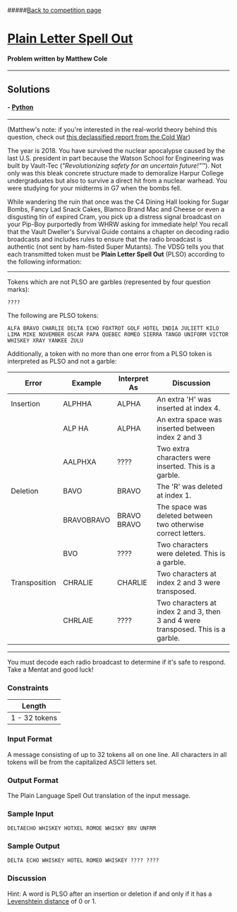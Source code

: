 #####[Back to competition page](../README.md)

# [Plain Letter Spell Out](./problem.pdf)
#### Problem written by Matthew Cole

--------
## Solutions

#### - [Python](./solution.py/)

--------

(Matthew's note: if you're interested in the real-world theory behind this question, check out [this declassified report from the Cold War](http://www.dtic.mil/dtic/tr/fulltext/u2/a017852.pdf))

The year is 2018. You have survived the nuclear apocalypse caused by the last U.S. president in part because the Watson School for Engineering was built by Vault-Tec (_"Revolutionizing safety for an uncertain future!"_™). Not only was this bleak concrete structure made to demoralize Harpur College undergraduates but also to survive a direct hit from a nuclear warhead. You were studying for your midterms in G7 when the bombs fell.

While wandering the ruin that once was the C4 Dining Hall looking for Sugar Bombs, Fancy Lad Snack Cakes, Blamco Brand Mac and Cheese or even a disgusting tin of expired Cram, you pick up a distress signal broadcast on your Pip-Boy purportedly from WHRW asking for immediate help! You recall that the Vault Dweller's Survival Guide contains a chapter on decoding radio broadcasts and includes rules to ensure that the radio broadcast is authentic (not sent by ham-fisted Super Mutants). The VDSG tells you that each transmitted token must be __Plain Letter Spell Out__ (PLSO) according to the following information:

---

Tokens which are not PLSO are garbles (represented by four question marks): 

`????`

The following are PLSO tokens:

`ALFA BRAVO CHARLIE DELTA ECHO FOXTROT GOLF HOTEL INDIA JULIETT KILO LIMA MIKE NOVEMBER OSCAR PAPA QUEBEC ROMEO SIERRA TANGO UNIFORM VICTOR WHISKEY XRAY YANKEE ZULU`

Additionally, a token with no more than one error from a PLSO token is interpreted as PLSO and not a garble:

| Error         | Example | Interpret As | Discussion |
|---------------|---------|--------------|------------|
| Insertion     | ALPHHA  | ALPHA        | An extra 'H' was inserted at index 4. | 
|               | ALP HA  | ALPHA        | An extra space was inserted between index 2 and 3 |
|               | AALPHXA | ????         | Two extra characters were inserted. This is a garble. |
| Deletion      | BAVO    | BRAVO        | The 'R' was deleted at index 1. |
|               | BRAVOBRAVO | BRAVO BRAVO | The space was deleted between two otherwise correct letters. |
|               | BVO     | ????         | Two characters were deleted. This is a garble. |
| Transposition | CHRALIE   | CHARLIE    | Two characters at index 2 and 3 were transposed. |
|               | CHRLAIE   | ????       | Two characters at index 2 and 3, then 3 and 4 were transposed. This is a garble. |

---

You must decode each radio broadcast to determine if it's safe to respond. Take a Mentat and good luck!

### Constraints

| Length        |
|---------------|
| 1 - 32 tokens |

### Input Format

A message consisting of up to 32 tokens all on one line. All characters in all tokens will be from the capitalized ASCII letters set. 


### Output Format

The Plain Language Spell Out translation of the input message.

### Sample Input

```
DELTAECHO WHISKEY HOTXEL ROMOE WHISKY BRV UNFRM
```

### Sample Output

```
DELTA ECHO WHISKEY HOTEL ROMEO WHISKEY ???? ????
```

### Discussion

Hint: A word is PLSO after an insertion or deletion if and only if it has a [Levenshtein distance](https://en.wikipedia.org/wiki/Levenshtein_distance) of 0 or 1.
